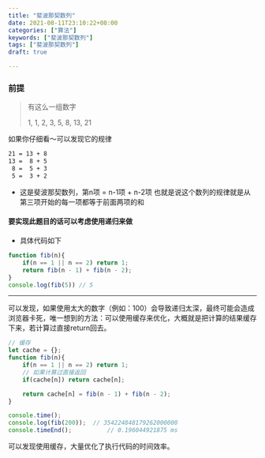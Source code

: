```yaml
---
title: "斐波那契数列"
date: 2021-08-11T23:10:22+08:00
categories: ["算法"]
keywords: ["斐波那契数列"]
tags: ["斐波那契数列"]
draft: true

---
```


### 前提

>有这么一组数字
>
>1, 1, 2, 3, 5, 8, 13, 21

如果你仔细看～可以发现它的规律

```sh
21 = 13 + 8
13 =  8 + 5
 8 =  5 + 3
 5 =  3 + 2
```

- 这是斐波那契数列，第n项 = n-1项 + n-2项  也就是说这个数列的规律就是从第三项开始的每一项都等于前面两项的和

#### 要实现此题目的话可以考虑使用递归来做

- 具体代码如下

```javascript
function fib(n){
    if(n == 1 || n == 2) return 1;
    return fib(n - 1) + fib(n - 2);
}
console.log(fib(5)) // 5
```

---

可以发现，如果使用太大的数字（例如：100）会导致递归太深，最终可能会造成浏览器卡死，唯一想到的方法：可以使用缓存来优化，大概就是把计算的结果缓存下来，若计算过直接return回去。

```javascript
// 缓存
let cache = {};
function fib(n){
    if(n == 1 || n == 2) return 1;
    // 如果计算过直接返回
    if(cache[n]) return cache[n];

    return cache[n] = fib(n - 1) + fib(n - 2);
}

console.time();
console.log(fib(200));	// 354224848179262000000
console.timeEnd(); 			// 0.196044921875 ms

```

可以发现使用缓存，大量优化了执行代码的时间效率。
